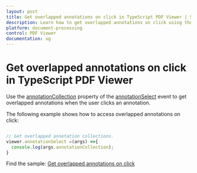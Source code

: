 ```yaml
---
layout: post
title: Get overlapped annotations on click in TypeScript PDF Viewer | Syncfusion
description: Learn how to get overlapped annotations on click using the annotationSelect event in the Syncfusion TypeScript PDF Viewer.
platform: document-processing
control: PDF Viewer
documentation: ug
---
```


# Get overlapped annotations on click in TypeScript PDF Viewer

Use the [annotationCollection](https://ej2.syncfusion.com/documentation/api/pdfviewer/#annotationcollection) property of the [annotationSelect](https://ej2.syncfusion.com/documentation/api/pdfviewer/#annotationselect) event to get overlapped annotations when the user clicks an annotation.

The following example shows how to access overlapped annotations on click:

```ts

// Get overlapped annotation collections.
viewer.annotationSelect =(args) =>{
  console.log(args.annotationCollection);
}

```

Find the sample: [Get overlapped annotations on click](https://stackblitz.com/edit/9jn6bk-kmzqr5?devtoolsheight=33&file=index.ts)
